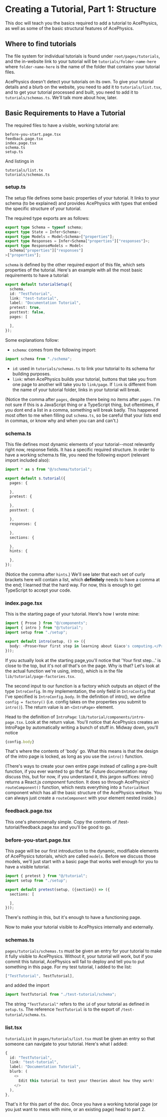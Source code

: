 # Creating a Tutorial, Part 1: Structure
This doc will teach you the basics required to add a tutorial to AcePhysics, as well as some of the basic structural features of AcePhysics.

## Where to find tutorials

The file system for individual tutorials is found under `root/pages/tutorials`, and the in-website link to your tutorial will be `tutorials/folder-name-here` where `folder-name-here` is the name of the folder that contains your tutorial files.

AcePhysics doesn't detect your tutorials on its own. To give your tutorial details and a blurb on the website, you need to add it to `tutorials/list.tsx`, and to get your tutorial processed and built, you need to add it to `tutorials/schemas.ts`. We'll talk more about how, later.

## Basic Requirements to Have a Tutorial

The required files to have a visible, working tutorial are:
```
before-you-start.page.tsx
feedback.page.tsx
index.page.tsx
schema.ts
setup.ts
```
And listings in
```
tutorials/list.tx
tutorials/schemas.ts
```

### setup.ts

The setup file defines some basic properties of your tutorial. It links to your schema (to be explained) and provides AcePhysics with types that embed the specific structure of your tutorial.

The required type exports are as follows:

```ts
export type Schema = typeof schema;
export type State = Infer<Schema>;
export type Models = Model<Schema>["properties"];
export type Responses = Infer<Schema["properties"]["responses"]>;
export type ResponseModels = Model<
  Schema["properties"]["responses"]
>["properties"];
```

`schema` is defined by the other required export of this file, which sets properties of the tutorial. Here's an example with all the most basic requirements to have a tutorial:

```ts
export default tutorialSetup({
  schema,
  id: "TestTutorial",
  link: "test-tutorial",
  label: "Documentation Tutorial",
  pretest: true,
  posttest: false,
  pages: [

  ],
});
```
Some explanations follow:
- `schema`: comes from the following import:
```ts
import schema from "./schema";
```
- `id`: used in `tutorials/schemas.ts` to link your tutorial to its schema for building purposes.
- `link`: when AcePhysics builds your tutorial, buttons that take you from one page to another will take you to `link/page`. If `link` is different from the name of your tutorial folder, links in your tutorial will break.

(Notice the comma after `pages`, despite there being no items after `pages`. I'm not sure if this is a JavaScript thing or a TypeScript thing, but oftentimes, if you dont end a list in a comma, something will break badly. This happened most often to me when filling out `schema.ts`, so be careful that your lists end in commas, or know why and when you can and can't.)

### schema.ts

This file defines most dynamic elements of your tutorial--most relevantly right now, response fields. It has a specific required structure. In order to have a working schema.ts file, you need the following export (relevant import included also):

```ts
import * as s from "@/schema/tutorial";

export default s.tutorial({
  pages: {

  },
  pretest: {

  },
  posttest: {

  },
  responses: {

  },
  sections: {

  },
  hints: {

  },
});
```

(Notice the comma after `hints`.) We'll see later that each set of curly brackets here will contain a list, which **definitely** needs to have a comma at the end; I learned that the hard way. For now, this is enough to get TypeScript to accept your code.

### index.page.tsx
This is the starting page of your tutorial. Here's how I wrote mine:

```ts
import { Prose } from "@/components";
import { intro } from "@/tutorial";
import setup from "./setup";

export default intro(setup, () => ({
  body: <Prose>Your first step in learning about Giaco's computing.</Prose>,
}));
```

If you actually look at the starting page,you'll notice that 'Your first step...' is close to the top, but it's not *all* that's on the page. Why is that? Let's look at the actual function we're using, intro(), which is in the file `lib/tutorial/page-factories.tsx`.

The second input to our function is a factory which outputs an object of the type `IntroConfig`. In my implementation, the only field in `IntroConfig` that I've specified is `IntroConfig.body`. In the definition of intro(), we define `config = factory()` (i.e. config takes on the properties you submit to `intro()`). The return value is an `<IntroPage>` element.

Head to the definition of `IntroPage`: `lib/tutorial/components/intro-page.tsx`. Look at the return value. You'll notice that AcePhysics creates an IntroPage by automatically writing a bunch of stuff in. Midway down, you'll notice

```ts
{config.body}
```

That's where the contents of 'body' go. What this means is that the design of the intro page is locked, as long as you use the `intro()` function.

(There's ways to create your own entire page instead of calling a pre-built function, if you ever wanted to go that far. Future documentation may discuss this, but for now, if you understand it, this jargon suffices: intro() returns a React.js *component* function. It does so through AcePhysics' `routeComponent()` function, which nests everything into a `TutorialRoot` component which has all the basic structure of the AcePhysics website. You can always just create a `routeComponent` with your element nested inside.)

### feedback.page.tsx

This one's phenomenally simple. Copy the contents of /test-tutorial/feedback.page.tsx and you'll be good to go.

### before-you-start.page.tsx

This page will be our first introduction to the dynamic, modifiable elements of AcePhysics tutorials, which are called `models`. Before we  discuss those models, we'll just start with a basic page that works well enough for you to have a visible tutorial.

```ts
import { pretest } from "@/tutorial";
import setup from "./setup";

export default pretest(setup, ({section}) => ({
  sections: [

  ],
}));
```

There's nothing in this, but it's enough to have a functioning page.

Now to make your tutorial visible to AcePhysics internally and externally.

### schemas.ts

`pages/tutorials/schemas.ts` must be given an entry for your tutorial to make it fully visible to AcePhysics. Without it, your tutorial will work, but if you commit this tutorial, AcePhysics will fail to deploy and tell you to put something in this page. For my test tutorial, I added to the list:

```ts
["TestTutorial", TestTutorial],
```
and added the import
```ts
import TestTutorial from "./test-tutorial/schema";
```

The string `"TestTutorial"` refers to the `id` of your tutorial as defined in `setup.ts`. The reference `TestTutorial` is to the export of `/test-tutorial/schema.ts`.

### list.tsx

`tutorialList` in `pages/tutorials/list.tsx` must be given an entry so that someone can navigate to your tutorial.  Here's what I added:

```ts
{
  id: "TestTutorial",
  link: "test-tutorial",
  label: "Documentation Tutorial",
  blurb: (
    <>
      Edit this tutorial to test your theories about how they work!
    </>
  ),
},
```

That's it for this part of the doc. Once you have a working tutorial page (or you just want to mess with mine, or an existing page) head to part 2.
